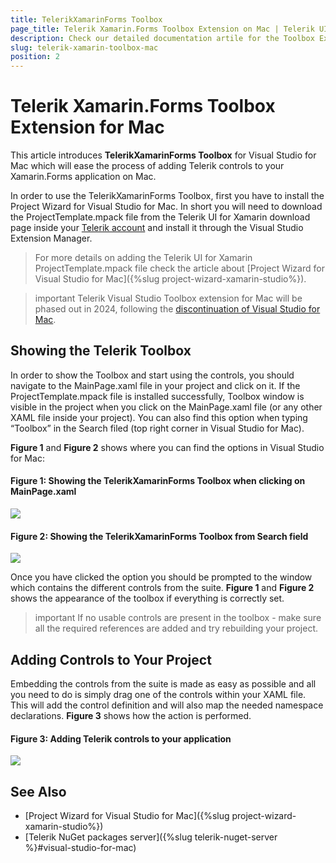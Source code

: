 ```yaml
---
title: TelerikXamarinForms Toolbox
page_title: Telerik Xamarin.Forms Toolbox Extension on Mac | Telerik UI for Xamarin
description: Check our detailed documentation artile for the Toolbox Extension of Telerik UI for Xamarin on Mac. Find all you need to know in Xamarin.Forms instalation and deployment documentation.
slug: telerik-xamarin-toolbox-mac
position: 2
---
```


# Telerik Xamarin.Forms Toolbox Extension for Mac

This article introduces **TelerikXamarinForms Toolbox** for Visual Studio for Mac which will ease the process of adding Telerik controls to your Xamarin.Forms application on Mac. 

In order to use the TelerikXamarinForms Toolbox, first you have to install the Project Wizard for Visual Studio for Mac. In short you will need to download the ProjectTemplate.mpack file from the Telerik UI for Xamarin download page inside your [Telerik account](https://www.telerik.com/account/) and install it through the Visual Studio Extension Manager.

>For more details on adding the Telerik UI for Xamarin ProjectTemplate.mpack file check the article about [Project Wizard for Visual Studio for Mac]({%slug project-wizard-xamarin-studio%}). 

>important Telerik Visual Studio Toolbox extension for Mac will be phased out in 2024, following the [discontinuation of Visual Studio for Mac](https://devblogs.microsoft.com/visualstudio/visual-studio-for-mac-retirement-announcement/).

## Showing the Telerik Toolbox

In order to show the Toolbox and start using the controls, you should navigate to the MainPage.xaml file in your project and click on it. If the ProjectTemplate.mpack file is installed successfully, Toolbox window is visible in the project when you click on the MainPage.xaml file (or any other XAML file inside your project). You can also find this option when typing “Toolbox” in the Search filed (top right corner in Visual Studio for Mac).

**Figure 1** and **Figure 2** shows where you can find the options in Visual Studio for Mac:

#### Figure 1: Showing the TelerikXamarinForms Toolbox when clicking on MainPage.xaml 
![](images/enabled_toolbox_mac.png)

#### Figure 2: Showing the TelerikXamarinForms Toolbox from Search field
![](images/search_toolbox_mac.png)

Once you have clicked the option you should be prompted to the window which contains the different controls from the suite. **Figure 1** and **Figure 2** shows the appearance of the toolbox if everything is correctly set.

>important If no usable controls are present in the toolbox - make sure all the required references are added and try rebuilding your project. 

## Adding Controls to Your Project

Embedding the controls from the suite is made as easy as possible and all you need to do is simply drag one of the controls within your XAML file. This will add the control definition and will also map the needed namespace declarations. **Figure 3** shows how the action is performed.

#### Figure 3: Adding Telerik controls to your application
![](images/xamarin_toolbox_mac.gif)

## See Also

- [Project Wizard for Visual Studio for Mac]({%slug project-wizard-xamarin-studio%})
- [Telerik NuGet packages server]({%slug telerik-nuget-server %}#visual-studio-for-mac)
